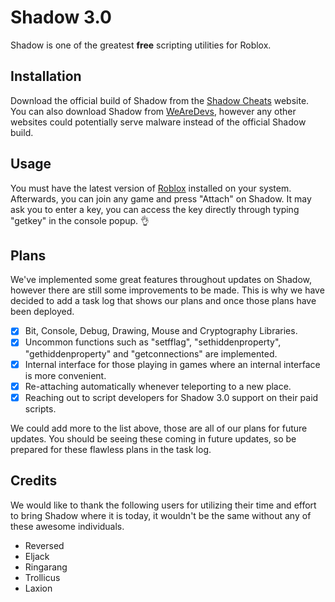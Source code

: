 # Shadow 3.0

Shadow is one of the greatest **free** scripting utilities for Roblox.

## Installation

Download the official build of Shadow from the [Shadow Cheats](https://www.shadowcheats.com/cheats) website. You can also download Shadow from [WeAreDevs](https://wearedevs.net/d/Shadow), however any other websites could potentially serve malware instead of the official Shadow build.

## Usage

You must have the latest version of [Roblox](http://www.roblox.com/Install/Setup.ashx) installed on your system. Afterwards, you can join any game and press "Attach" on Shadow. It may ask you to enter a key, you can access the key directly through typing "getkey" in the console popup. :ok_hand:

## Plans

We've implemented some great features throughout updates on Shadow, however there are still some improvements to be made. This is why we have decided to add a task log that shows our plans and once those plans have been deployed.

- [x] Bit, Console, Debug, Drawing, Mouse and Cryptography Libraries.
- [x] Uncommon functions such as "setfflag", "sethiddenproperty", "gethiddenproperty" and "getconnections" are implemented.
- [x] Internal interface for those playing in games where an internal interface is more convenient.
- [x] Re-attaching automatically whenever teleporting to a new place.
- [x] Reaching out to script developers for Shadow 3.0 support on their paid scripts.

We could add more to the list above, those are all of our plans for future updates. You should be seeing these coming in future updates, so be prepared for these flawless plans in the task log.

## Credits

We would like to thank the following users for utilizing their time and effort to bring Shadow where it is today, it wouldn't be the same without any of these awesome individuals.

- Reversed
- Eljack
- Ringarang
- Trollicus
- Laxion
